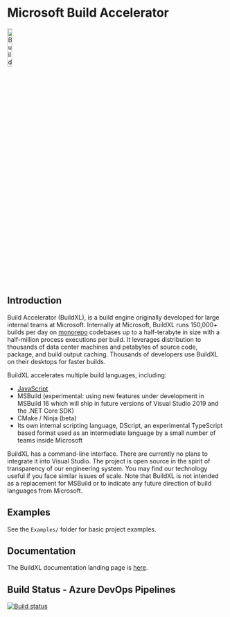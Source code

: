# Microsoft Build Accelerator

<img alt="BuildXL Icon" src="Public/Src/Branding/BuildXL.png" width=15%>

## Introduction

Build Accelerator (BuildXL), is a build engine originally developed for large internal teams at Microsoft. Internally at Microsoft, BuildXL runs 150,000+ builds per day on [monorepo](https://en.wikipedia.org/wiki/Monorepo) codebases up to a half-terabyte in size with a half-million process executions per build. It leverages distribution to thousands of data center machines and petabytes of source code, package, and build output caching. Thousands of developers use BuildXL on their desktops for faster builds.

BuildXL accelerates multiple build languages, including:

* [JavaScript](Documentation/Wiki/Frontends/js-onboarding.md)
* MSBuild (experimental: using new features under development in MSBuild 16 which will ship in future versions of Visual Studio 2019 and the .NET Core SDK)
* CMake / Ninja (beta)
* Its own internal scripting language, DScript, an experimental TypeScript based format used as an intermediate language by a small number of teams inside Microsoft

BuildXL has a command-line interface. There are currently no plans to integrate it into Visual Studio. The project is open source in the spirit of transparency of our engineering system. You may find our technology useful if you face similar issues of scale. Note that BuildXL is not intended as a replacement for MSBuild or to indicate any future direction of build languages from Microsoft.

## Examples
See the `Examples/` folder for basic project examples. 

## Documentation
The BuildXL documentation landing page is [here](Documentation/INDEX.md).

## Build Status - Azure DevOps Pipelines
[![Build status](https://dev.azure.com/mseng/Domino/_apis/build/status/8196?branchName=master)](https://dev.azure.com/mseng/Domino/_build/latest?definitionId=8196)

